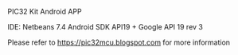 PIC32 Kit Android APP

IDE: Netbeans 7.4
Android SDK API19 + Google API 19 rev 3

Please refer to https://pic32mcu.blogspot.com for more information